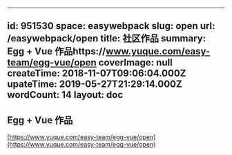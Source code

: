 
---
id: 951530
space: easywebpack
slug: open
url: /easywebpack/open
title: 社区作品
summary: Egg + Vue 作品https://www.yuque.com/easy-team/egg-vue/open
coverImage: null
createTime: 2018-11-07T09:06:04.000Z 
upateTime: 2019-05-27T21:29:14.000Z
wordCount: 14
layout: doc
---

## Egg + Vue 作品

[https://www.yuque.com/easy-team/egg-vue/open](https://www.yuque.com/easy-team/egg-vue/open)






  